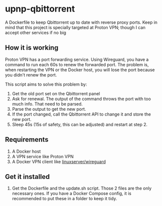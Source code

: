 # upnp-qbittorrent
A Dockerfile to keep Qbittorrent up to date with reverse proxy ports. Keep in mind that this project is specially targeted at Proton VPN; though I can accept other services if no big 

## How it is working
Proton VPN has a port forwarding service. Using Wireguard, you have a command to run each 60s to renew the forwarded port. The problem is, when restarting the VPN or the Docker host, you will lose the port because you didn't renew the port. 

This script aims to solve this problem by:
1. Get the old port set on the Qbittorrent panel
2. Ask for renewal. The output of the command throws the port with too much info. That need to be parsed.
3. Parse the output to get the new port.
4. If the port changed, call the Qbittorrent API to change it and store the new port.
5. Sleep 45s (15s of safety, this can be adjusted) and restart at step 2.

## Requirements
1. A Docker host
2. A VPN service like Proton VPN
3. A Docker VPN client like [linuxserver/wireguard](https://docs.linuxserver.io/images/docker-wireguard/)

## Get it installed
1. Get the Dockerfile and the update.sh script. Those 2 files are the only necessary ones. If you have a Docker Compose config, it is recommended to put these in a folder to keep it tidy.
